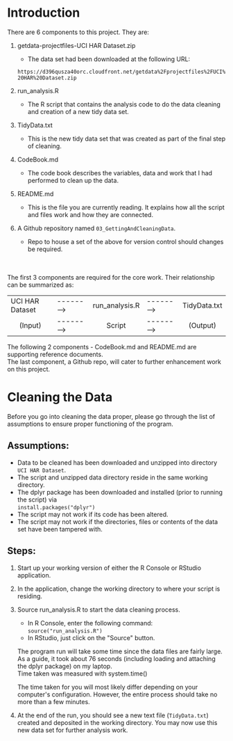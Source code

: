 Introduction
============
There are 6 components to this project. They are:

1. getdata-projectfiles-UCI HAR Dataset.zip
   - The data set had been downloaded at the following URL:

	`https://d396qusza40orc.cloudfront.net/getdata%2Fprojectfiles%2FUCI%20HAR%20Dataset.zip`

2. run_analysis.R
   - The R script that contains the analysis code to do the data cleaning and creation of a new tidy data set.

3. TidyData.txt
   - This is the new tidy data set that was created as part of the final step of cleaning.

4. CodeBook.md
   - The code book describes the variables, data and work that I had performed to clean up the data.

5. README.md
   - This is the file you are currently reading. It explains how all the script and files work and how they are connected.  

6. A Github repository named `03_GettingAndCleaningData`.
   - Repo to house a set of the above for version control should changes be required.

<br/>
<br/>
The first 3 components are required for the core work. Their relationship can be summarized as:
<table>
	<tr>
		<td>UCI HAR Dataset</td>
		<td>--------></td>
		<td>run_analysis.R</td>
		<td>--------></td>
		<td>TidyData.txt</td>
	</tr>
	<tr>
		<td align='center'>(Input)</td>
		<td>--------></td>
		<td align='center'>Script</td>
		<td>--------></td>
		<td align='center'>(Output)</td>
	</tr>
</table>

The following 2 components - CodeBook.md and README.md are supporting reference documents.<br/>
The last component, a Github repo, will cater to further enhancement work on this project.<br/>


Cleaning the Data
=================
Before you go into cleaning the data proper, please go through the list of assumptions to ensure proper functioning of the program.

Assumptions:
-----------
- Data to be cleaned has been downloaded and unzipped into directory `UCI HAR Dataset`.
- The script and unzipped data directory reside in the same working directory.
- The dplyr package has been downloaded and installed (prior to running the script) via<br/>
	`install.packages("dplyr")`
- The script may not work if its code has been altered.
- The script may not work if the directories, files or contents of the data set have been tampered with.

Steps:
-----
1. Start up your working version of either the R Console or RStudio application.

2. In the application, change the working directory to where your script is residing.

3. Source run_analysis.R to start the data cleaning process.
   - In R Console, enter the following command:<br/>
		`source("run_analysis.R")`
   - In RStudio, just click on the "Source" button.

   The program run will take some time since the data files are fairly large.<br/>
   As a guide, it took about 76 seconds (including loading and attaching the dplyr package) on my laptop.<br/>
   Time taken was measured with system.time()

   The time taken for you will most likely differ depending on your computer's configuration. 
   However, the entire process should take no more than a few minutes.

4. At the end of the run, you should see a new text file (`TidyData.txt`) created and deposited in the working directory.
   You may now use this new data set for further analysis work.
